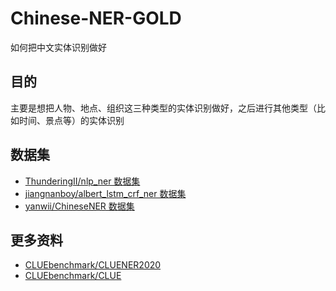 # Chinese-NER-GOLD
如何把中文实体识别做好

## 目的
主要是想把人物、地点、组织这三种类型的实体识别做好，之后进行其他类型（比如时间、景点等）的实体识别
## 数据集
- [ThunderingII/nlp_ner 数据集](https://github.com/ThunderingII/nlp_ner/tree/master/data)
- [jiangnanboy/albert_lstm_crf_ner 数据集](https://github.com/jiangnanboy/albert_lstm_crf_ner/tree/master/data/ner_data)
- [yanwii/ChineseNER 数据集](https://github.com/yanwii/ChineseNER/tree/master/data)

## 更多资料
- [CLUEbenchmark/CLUENER2020](https://github.com/CLUEbenchmark/CLUENER2020)
- [CLUEbenchmark/CLUE](https://github.com/CLUEbenchmark/CLUE)
